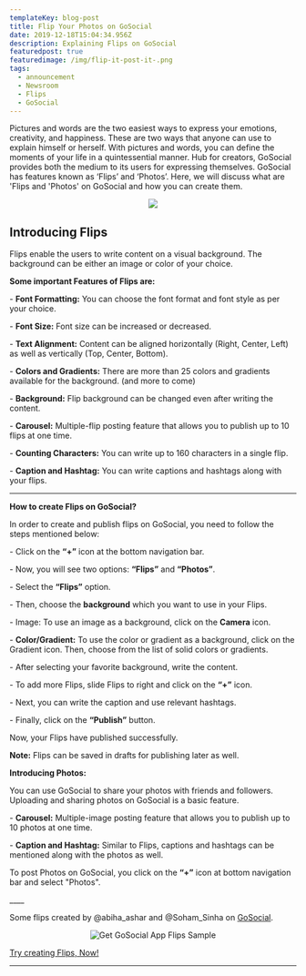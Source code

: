 ```yaml
---
templateKey: blog-post
title: Flip Your Photos on GoSocial
date: 2019-12-18T15:04:34.956Z
description: Explaining Flips on GoSocial
featuredpost: true
featuredimage: /img/flip-it-post-it-.png
tags:
  - announcement
  - Newsroom
  - Flips
  - GoSocial
---
```

Pictures and words are the two easiest ways to express your emotions, creativity, and happiness. These are two ways that anyone can use to explain himself or herself. With pictures and words, you can define the moments of your life in a quintessential manner. Hub for creators, GoSocial provides both the medium to its users for expressing themselves. GoSocial has features known as ‘Flips’ and ‘Photos’. Here, we will discuss what are 'Flips and 'Photos' on GoSocial and how you can create them.

<center>

![](/img/main-create-gosocial.jpg)

</center>

## Introducing Flips

Flips enable the users to write content on a visual background. The background can be either an image or color of your choice.

**Some important Features of Flips are:**

\- **Font Formatting:** You can choose the font format and font style as per your choice.

\- **Font Size:** Font size can be increased or decreased.

\- **Text Alignment:** Content can be aligned horizontally (Right, Center, Left) as well as vertically (Top, Center, Bottom).

\- **Colors and Gradients:** There are more than 25 colors and gradients available for the background. (and more to come) 

\- **Background:** Flip background can be changed even after writing the content.

\- **Carousel:** Multiple-flip posting feature that allows you to publish up to 10 flips at one time.

\- **Counting Characters:** You can write up to 160 characters in a single flip.

\- **Caption and Hashtag:** You can write captions and hashtags along with your flips.

- - -

**How to create Flips on GoSocial?**

In order to create and publish flips on GoSocial, you need to follow the steps mentioned below:

\- Click on the **“+”** icon at the bottom navigation bar.

\- Now, you will see two options: **“Flips”** and **“Photos”**.

\- Select the **“Flips”** option.

\- Then, choose the **background** which you want to use in your Flips.

\- Image: To use an image as a background, click on the **Camera** icon.

\- **Color/Gradient:** To use the color or gradient as a background, click on the Gradient icon. Then, choose from the list of solid colors or gradients.

\- After selecting your favorite background, write the content.

\- To add more Flips, slide Flips to right and click on the **“+”** icon. 

\- Next, you can write the caption and use relevant hashtags.

\- Finally, click on the **“Publish”** button.

Now, your Flips have published successfully.

**Note:** Flips can be saved in drafts for publishing later as well.

**Introducing Photos:**

You can use GoSocial to share your photos with friends and followers. Uploading and sharing photos on GoSocial is a basic feature.

\- **Carousel:** Multiple-image posting feature that allows you to publish up to 10 photos at one time.

\- **Caption and Hashtag:** Similar to Flips, captions and hashtags can be mentioned along with the photos as well.

To post Photos on GoSocial, you click on the **“+”** icon at bottom navigation bar and select "Photos".

\_\_\_\_

Some flips created by @abiha_ashar and @Soham_Sinha on [GoSocial](https://play.google.com/store/apps/details?id=com.go.social.prod).

<center>

![Get GoSocial App Flips Sample](/img/flip-it-post-it-2-.png "Some flips created by @abiha_ashar and @Soham_Sinha on GoSocial.")

</center>

[Try creating Flips, Now!](https://play.google.com/store/apps/details?id=com.go.social.prod)

- - -
